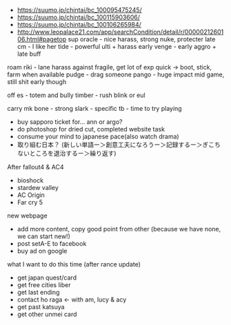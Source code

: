 - https://suumo.jp/chintai/bc_100095475245/
- https://suumo.jp/chintai/bc_100115903606/
- https://suumo.jp/chintai/bc_100106265984/
- http://www.leopalace21.com/app/searchCondition/detail/r/0000021260106.html#pagetop
sup
oracle - nice harass, strong nuke, protecter late
cm - I like her
tide - powerful ulti + harass early
venge - early aggro + late buff


roam
riki - lane harass against fragile, get lot of exp quick -> boot, stick, farm when available
pudge - drag someone
pango - huge impact mid game, still shit early though

off
es - totem and bully
timber - rush blink or eul

carry
mk
bone - strong 
slark - specific
tb - time to try playing

- buy sapporo ticket for... ann or argo?
- do photoshop for dried cut, completed website task
- consume your mind to japanese pace(also watch drama)
- 取り組む日本？ (新しい単語ー＞創意工夫になろうー＞記録するー＞ぎこちないところを退治するー＞繰り返す)

After fallout4 & AC4
- bioshock
- stardew valley 
- AC Origin
- Far cry 5

new webpage
- add more content, copy good point from other (because we have none, we can start new!)
- post setA-E to facebook
- buy ad on google

what I want to do this time (after rance update)
* get japan quest/card
* get free cities liber
* get last ending
* contact ho raga <- with am, lucy & acy
* get past katsuya
* get other unmei card
